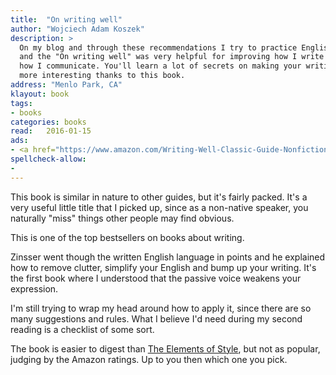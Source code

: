 ```yaml
---
title:  "On writing well"
author: "Wojciech Adam Koszek"
description: >
  On my blog and through these recommendations I try to practice English,
  and the "On writing well" was very helpful for improving how I write and
  how I communicate. You'll learn a lot of secrets on making your writing
  more interesting thanks to this book.
address: "Menlo Park, CA"
klayout: book
tags:
- books
categories: books
read:	2016-01-15
ads:
- <a href="https://www.amazon.com/Writing-Well-Classic-Guide-Nonfiction/dp/0060891548/ref=as_li_ss_il?ie=UTF8&linkCode=li2&tag=wkoszek08-20&linkId=0416a007323b44438c1dd923049954f3" target="_blank"><img border="0" src="//ws-na.amazon-adsystem.com/widgets/q?_encoding=UTF8&ASIN=0060891548&Format=_SL160_&ID=AsinImage&MarketPlace=US&ServiceVersion=20070822&WS=1&tag=wkoszek08-20" ></a><img src="//ir-na.amazon-adsystem.com/e/ir?t=wkoszek08-20&l=li2&o=1&a=0060891548" width="1" height="1" border="0" alt="" style="border:none !important; margin:0px !important;" />
spellcheck-allow:
- 
---
```


This book is similar in nature to other guides, but it's fairly packed.
It's a very useful little title that I picked up, since as a non-native
speaker, you naturally "miss" things other people may find obvious.

This is one of the top bestsellers on books about writing.

Zinsser went though the written English language in points and he explained
how to remove clutter, simplify your English and bump up your writing. It's
the first book where I understood that the passive voice weakens your
expression.

I'm still trying to wrap my head around how to apply it, since there are so
many suggestions and rules. What I believe I'd need during my second reading
is a checklist of some sort.

The book is easier to digest than [The Elements of
Style](http://amzn.to/2lmcnbq), but not as popular, judging by the Amazon
ratings. Up to you then which one you pick.
